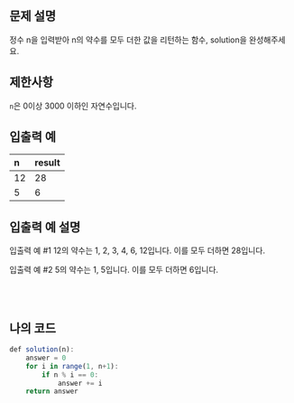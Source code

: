 ## 문제 설명

정수 n을 입력받아 n의 약수를 모두 더한 값을 리턴하는 함수, solution을 완성해주세요.

## 제한사항

`n`은 0이상 3000 이하인 자연수입니다.

## 입출력 예

|n|result|
|:------|:---|
|12|28|
|5|6|

## 입출력 예 설명

입출력 예 #1
12의 약수는 1, 2, 3, 4, 6, 12입니다. 이를 모두 더하면 28입니다.

입출력 예 #2
5의 약수는 1, 5입니다. 이를 모두 더하면 6입니다.


<br/>
<br/>

## 나의 코드

```js
def solution(n):
    answer = 0
    for i in range(1, n+1):
        if n % i == 0:
            answer += i
    return answer
```

